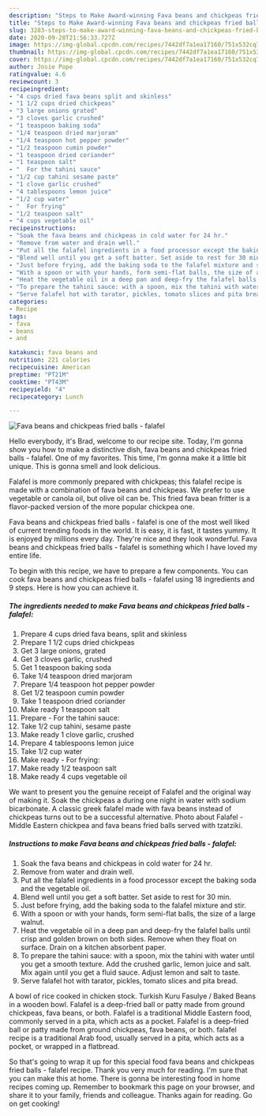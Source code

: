 ```yaml
---
description: "Steps to Make Award-winning Fava beans and chickpeas fried balls - falafel"
title: "Steps to Make Award-winning Fava beans and chickpeas fried balls - falafel"
slug: 3283-steps-to-make-award-winning-fava-beans-and-chickpeas-fried-balls-falafel
date: 2020-09-28T21:56:33.727Z
image: https://img-global.cpcdn.com/recipes/7442df7a1ea17160/751x532cq70/fava-beans-and-chickpeas-fried-balls-falafel-recipe-main-photo.jpg
thumbnail: https://img-global.cpcdn.com/recipes/7442df7a1ea17160/751x532cq70/fava-beans-and-chickpeas-fried-balls-falafel-recipe-main-photo.jpg
cover: https://img-global.cpcdn.com/recipes/7442df7a1ea17160/751x532cq70/fava-beans-and-chickpeas-fried-balls-falafel-recipe-main-photo.jpg
author: Josie Pope
ratingvalue: 4.6
reviewcount: 3
recipeingredient:
- "4 cups dried fava beans split and skinless"
- "1 1/2 cups dried chickpeas"
- "3 large onions grated"
- "3 cloves garlic crushed"
- "1 teaspoon baking soda"
- "1/4 teaspoon dried marjoram"
- "1/4 teaspoon hot pepper powder"
- "1/2 teaspoon cumin powder"
- "1 teaspoon dried coriander"
- "1 teaspoon salt"
- "  For the tahini sauce"
- "1/2 cup tahini sesame paste"
- "1 clove garlic crushed"
- "4 tablespoons lemon juice"
- "1/2 cup water"
- "  For frying"
- "1/2 teaspoon salt"
- "4 cups vegetable oil"
recipeinstructions:
- "Soak the fava beans and chickpeas in cold water for 24 hr."
- "Remove from water and drain well."
- "Put all the falafel ingredients in a food processor except the baking soda and the vegetable oil."
- "Blend well until you get a soft batter. Set aside to rest for 30 min."
- "Just before frying, add the baking soda to the falafel mixture and stir."
- "With a spoon or with your hands, form semi-flat balls, the size of a large walnut."
- "Heat the vegetable oil in a deep pan and deep-fry the falafel balls until crisp and golden brown on both sides. Remove when they float on surface. Drain on a kitchen absorbent paper."
- "To prepare the tahini sauce: with a spoon, mix the tahini with water until you get a smooth texture. Add the crushed garlic, lemon juice and salt. Mix again until you get a fluid sauce. Adjust lemon and salt to taste."
- "Serve falafel hot with tarator, pickles, tomato slices and pita bread."
categories:
- Recipe
tags:
- fava
- beans
- and

katakunci: fava beans and 
nutrition: 221 calories
recipecuisine: American
preptime: "PT21M"
cooktime: "PT43M"
recipeyield: "4"
recipecategory: Lunch

---
```



![Fava beans and chickpeas fried balls - falafel](https://img-global.cpcdn.com/recipes/7442df7a1ea17160/751x532cq70/fava-beans-and-chickpeas-fried-balls-falafel-recipe-main-photo.jpg)

Hello everybody, it's Brad, welcome to our recipe site. Today, I'm gonna show you how to make a distinctive dish, fava beans and chickpeas fried balls - falafel. One of my favorites. This time, I'm gonna make it a little bit unique. This is gonna smell and look delicious.

Falafel is more commonly prepared with chickpeas; this falafel recipe is made with a combination of fava beans and chickpeas. We prefer to use vegetable or canola oil, but olive oil can be. This fried fava bean fritter is a flavor-packed version of the more popular chickpea one.

Fava beans and chickpeas fried balls - falafel is one of the most well liked of current trending foods in the world. It is easy, it is fast, it tastes yummy. It is enjoyed by millions every day. They're nice and they look wonderful. Fava beans and chickpeas fried balls - falafel is something which I have loved my entire life.


To begin with this recipe, we have to prepare a few components. You can cook fava beans and chickpeas fried balls - falafel using 18 ingredients and 9 steps. Here is how you can achieve it.

<!--inarticleads1-->

##### The ingredients needed to make Fava beans and chickpeas fried balls - falafel:

1. Prepare 4 cups dried fava beans, split and skinless
1. Prepare 1 1/2 cups dried chickpeas
1. Get 3 large onions, grated
1. Get 3 cloves garlic, crushed
1. Get 1 teaspoon baking soda
1. Take 1/4 teaspoon dried marjoram
1. Prepare 1/4 teaspoon hot pepper powder
1. Get 1/2 teaspoon cumin powder
1. Take 1 teaspoon dried coriander
1. Make ready 1 teaspoon salt
1. Prepare  - For the tahini sauce:
1. Take 1/2 cup tahini, sesame paste
1. Make ready 1 clove garlic, crushed
1. Prepare 4 tablespoons lemon juice
1. Take 1/2 cup water
1. Make ready  - For frying:
1. Make ready 1/2 teaspoon salt
1. Make ready 4 cups vegetable oil


We want to present you the genuine receipt of Falafel and the original way of making it. Soak the chickpeas a during one night in water with sodium bicarbonate. A classic greek falafel made with fava beans instead of chickpeas turns out to be a successful alternative. Photo about Falafel - Middle Eastern chickpea and fava beans fried balls served with tzatziki. 

<!--inarticleads2-->

##### Instructions to make Fava beans and chickpeas fried balls - falafel:

1. Soak the fava beans and chickpeas in cold water for 24 hr.
1. Remove from water and drain well.
1. Put all the falafel ingredients in a food processor except the baking soda and the vegetable oil.
1. Blend well until you get a soft batter. Set aside to rest for 30 min.
1. Just before frying, add the baking soda to the falafel mixture and stir.
1. With a spoon or with your hands, form semi-flat balls, the size of a large walnut.
1. Heat the vegetable oil in a deep pan and deep-fry the falafel balls until crisp and golden brown on both sides. Remove when they float on surface. Drain on a kitchen absorbent paper.
1. To prepare the tahini sauce: with a spoon, mix the tahini with water until you get a smooth texture. Add the crushed garlic, lemon juice and salt. Mix again until you get a fluid sauce. Adjust lemon and salt to taste.
1. Serve falafel hot with tarator, pickles, tomato slices and pita bread.


A bowl of rice cooked in chicken stock. Turkish Kuru Fasulye / Baked Beans in a wooden bowl. Falafel is a deep-fried ball or patty made from ground chickpeas, fava beans, or both. Falafel is a traditional Middle Eastern food, commonly served in a pita, which acts as a pocket. Falafel is a deep-fried ball or patty made from ground chickpeas, fava beans, or both. falafel recipe is a traditional Arab food, usually served in a pita, which acts as a pocket, or wrapped in a flatbread. 

So that's going to wrap it up for this special food fava beans and chickpeas fried balls - falafel recipe. Thank you very much for reading. I'm sure that you can make this at home. There is gonna be interesting food in home recipes coming up. Remember to bookmark this page on your browser, and share it to your family, friends and colleague. Thanks again for reading. Go on get cooking!
